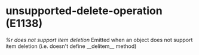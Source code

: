 # unsupported-delete-operation (E1138)
*%r does not support item deletion* Emitted when an object does not
support item deletion (i.e. doesn't define \_\_delitem\_\_ method)
